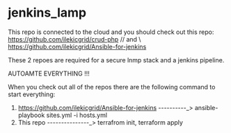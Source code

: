 # jenkins_lamp
This repo is connected to the cloud and you should check out this repo: https://github.com/ilekicgrid/crud-php  // and \\ https://github.com/ilekicgrid/Ansible-for-jenkins 

These 2 repoes are required for a secure lnmp stack and a jenkins pipeline.

AUTOAMTE EVERYTHING !!!


When you check out all of the repos there are the following command to start everything:
1) https://github.com/ilekicgrid/Ansible-for-jenkins       ----------_> ansible-playbook sites.yml -i hosts.yml
2) This repo       ---------------_>     terrafrom init, terraform apply
